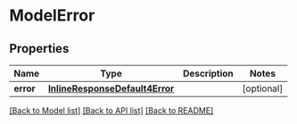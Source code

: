 # ModelError

## Properties
Name | Type | Description | Notes
------------ | ------------- | ------------- | -------------
**error** | [**InlineResponseDefault4Error**](InlineResponseDefault4Error.md) |  | [optional] 

[[Back to Model list]](../README.md#documentation-for-models) [[Back to API list]](../README.md#documentation-for-api-endpoints) [[Back to README]](../README.md)


